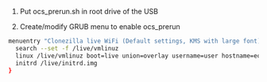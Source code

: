 1. Put ocs_prerun.sh in root drive of the USB

2. Create/modify GRUB menu to enable ocs_prerun

```bash
menuentry "Clonezilla live WiFi (Default settings, KMS with large font)"{
  search --set -f /live/vmlinuz
  linux /live/vmlinuz boot=live union=overlay username=user hostname=eoan config quiet components noswap edd=on enforcing=0 locales=en_US.UTF-8 keyboard-layouts=keep ocs_prerun="bash /lib/live/mount/medium/ocs_prerun.sh" ocs_live_run="ocs-live-general" ocs_live_extra_param="" ocs_live_batch="no" vga=791 ip= net.ifnames=0  splash live_console_font_size=16x32
  initrd /live/initrd.img
}
```